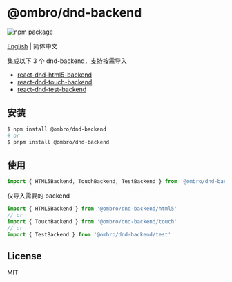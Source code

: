 # @ombro/dnd-backend

![npm package](https://badgen.net/npm/v/@ombro/dnd-backend)

[English](./README.md) | 简体中文

集成以下 3 个 dnd-backend，支持按需导入

- [react-dnd-html5-backend](https://www.npmjs.com/package/react-dnd-html5-backend)
- [react-dnd-touch-backend](https://www.npmjs.com/package/react-dnd-touch-backend)
- [react-dnd-test-backend](https://www.npmjs.com/package/react-dnd-test-backend)

## 安装

```sh
$ npm install @ombro/dnd-backend
# or
$ pnpm install @ombro/dnd-backend
```

## 使用

```ts
import { HTML5Backend, TouchBackend, TestBackend } from '@ombro/dnd-backend'
```

仅导入需要的 backend

```ts
import { HTML5Backend } from '@ombro/dnd-backend/html5'
// or
import { TouchBackend } from '@ombro/dnd-backend/touch'
// or
import { TestBackend } from '@ombro/dnd-backend/test'
```

## License

MIT
